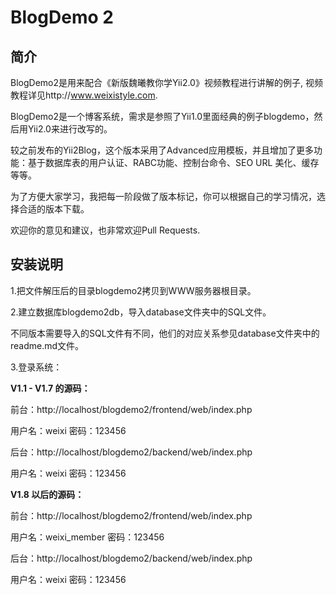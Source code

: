 BlogDemo 2
==========

简介
----
BlogDemo2是用来配合《新版魏曦教你学Yii2.0》视频教程进行讲解的例子, 视频教程详见http://www.weixistyle.com.

BlogDemo2是一个博客系统，需求是参照了Yii1.0里面经典的例子blogdemo，然后用Yii2.0来进行改写的。

较之前发布的Yii2Blog，这个版本采用了Advanced应用模板，并且增加了更多功能：基于数据库表的用户认证、RABC功能、控制台命令、SEO URL 美化、缓存等等。

为了方便大家学习，我把每一阶段做了版本标记，你可以根据自己的学习情况，选择合适的版本下载。

欢迎你的意见和建议，也非常欢迎Pull Requests.


安装说明
--------

1.把文件解压后的目录blogdemo2拷贝到WWW服务器根目录。

2.建立数据库blogdemo2db，导入database文件夹中的SQL文件。

不同版本需要导入的SQL文件有不同，他们的对应关系参见database文件夹中的readme.md文件。

3.登录系统：


**V1.1 - V1.7 的源码：**

前台：http://localhost/blogdemo2/frontend/web/index.php

用户名：weixi   密码：123456

后台：http://localhost/blogdemo2/backend/web/index.php

用户名：weixi   密码：123456


**V1.8 以后的源码：**

前台：http://localhost/blogdemo2/frontend/web/index.php

用户名：weixi_member   密码：123456

后台：http://localhost/blogdemo2/backend/web/index.php

用户名：weixi   密码：123456
